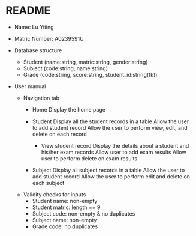 # README

- Name: Lu Yiting
- Matric Number: A0239591U

- Database structure

  - Student (name:string, matric:string, gender:string)
  - Subject (code:string, name:string)
  - Grade (code:string, score:string, student_id:string(fk))

- User manual

  - Navigation tab

    - Home
      Display the home page

    - Student
      Display all the student records in a table
      Allow the user to add student record
      Allow the user to perform view, edit, and delete on each record

      - View student record
        Display the details about a student and his/her exam records
        Allow user to add exam results
        Allow user to perform delete on exam results

    - Subject
      Display all subject records in a table
      Allow the user to add student record
      Allow the user to perform edit and delete on each subject

  * Validity checks for inputs
    - Student name: non-empty
    - Student matric: length == 9
    - Subject code: non-empty & no duplicates
    - Subject name: non-empty
    - Grade code: no duplicates
